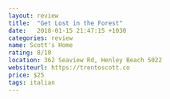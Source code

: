 ```yaml
---
layout: review
title:  "Get Lost in the Forest"
date:   2018-01-15 21:47:15 +1030
categories: review
name: Scott's Home
rating: 8/10
location: 362 Seaview Rd, Henley Beach 5022
websiteurl: https://trentoscott.co
price: $25
tags: italian
---
```

